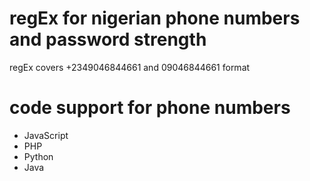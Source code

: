 # regEx for nigerian phone numbers and password strength

regEx covers +2349046844661 and 09046844661 format

# code support for phone numbers
 
- JavaScript
- PHP
- Python
- Java

